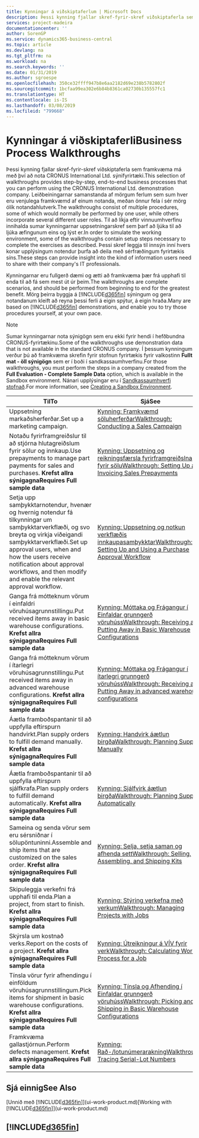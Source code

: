 ```yaml
---
title: Kynningar á viðskiptaferlum | Microsoft Docs
description: Þessi kynning fjallar skref-fyrir-skref viðskiptaferla sem framkvæma má með því að nota CRONUS International Ltd. sýnifyrirtæki. Leiðbeiningarnar samanstanda af mörgum ferlum sem sum hver eru venjulega framkvæmd af einum notanda, meðan önnur fela í sér mörg ólík notandahlutverk. Til að líkja eftir vinnuumhverfinu innihalda sumar kynningarnar uppsetningarskref sem þarf að ljúka til að ljúka æfingunum eins og lýst er. Þessi skref leggja til innsýn inní hvers konar upplýsingum notendur þurfa að deila með sérfræðingum fyrirtækis síns.
services: project-madeira
documentationcenter: ''
author: SorenGP
ms.service: dynamics365-business-central
ms.topic: article
ms.devlang: na
ms.tgt_pltfrm: na
ms.workload: na
ms.search.keywords: ''
ms.date: 01/31/2019
ms.author: sgroespe
ms.openlocfilehash: 350ce32ffff947b8e6aa2182d69e238b5782802f
ms.sourcegitcommit: 1bcfaa99ea302e6b84b8361ca02730b135557fc1
ms.translationtype: HT
ms.contentlocale: is-IS
ms.lasthandoff: 03/08/2019
ms.locfileid: "799668"
---
```

# <a name="business-process-walkthroughs"></a><span data-ttu-id="2aae9-106">Kynningar á viðskiptaferli</span><span class="sxs-lookup"><span data-stu-id="2aae9-106">Business Process Walkthroughs</span></span>
<span data-ttu-id="2aae9-107">Þessi kynning fjallar skref-fyrir-skref viðskiptaferla sem framkvæma má með því að nota CRONUS International Ltd. sýnifyrirtæki.</span><span class="sxs-lookup"><span data-stu-id="2aae9-107">This selection of walkthroughs provides step-by-step, end-to-end business processes that you can perform using the CRONUS International Ltd. demonstration company.</span></span> <span data-ttu-id="2aae9-108">Leiðbeiningarnar samanstanda af mörgum ferlum sem sum hver eru venjulega framkvæmd af einum notanda, meðan önnur fela í sér mörg ólík notandahlutverk.</span><span class="sxs-lookup"><span data-stu-id="2aae9-108">The walkthroughs consist of multiple procedures, some of which would normally be performed by one user, while others incorporate several different user roles.</span></span> <span data-ttu-id="2aae9-109">Til að líkja eftir vinnuumhverfinu innihalda sumar kynningarnar uppsetningarskref sem þarf að ljúka til að ljúka æfingunum eins og lýst er.</span><span class="sxs-lookup"><span data-stu-id="2aae9-109">In order to simulate the working environment, some of the walkthroughs contain setup steps necessary to complete the exercises as described.</span></span> <span data-ttu-id="2aae9-110">Þessi skref leggja til innsýn inní hvers konar upplýsingum notendur þurfa að deila með sérfræðingum fyrirtækis síns.</span><span class="sxs-lookup"><span data-stu-id="2aae9-110">These steps can provide insight into the kind of information users need to share with their company's IT professionals.</span></span>  

 <span data-ttu-id="2aae9-111">Kynningarnar eru fullgerð dæmi og ætti að framkvæma þær frá upphafi til enda til að fá sem mest út úr þeim.</span><span class="sxs-lookup"><span data-stu-id="2aae9-111">The walkthroughs are complete scenarios, and should be performed from beginning to end for the greatest benefit.</span></span> <span data-ttu-id="2aae9-112">Mörg þeirra byggja á [!INCLUDE[d365fin](includes/d365fin_md.md)] sýningum og gera notandanum kleift að reyna þessi ferli á eigin spýtur, á eigin hraða.</span><span class="sxs-lookup"><span data-stu-id="2aae9-112">Many are based on [!INCLUDE[d365fin](includes/d365fin_md.md)] demonstrations, and enable you to try those procedures yourself, at your own pace.</span></span>  

> [!NOTE]
> <span data-ttu-id="2aae9-113">Sumar kynningarnar nota sýnigögn sem eru ekki fyrir hendi í hefðbundna CRONUS-fyrirtækinu.</span><span class="sxs-lookup"><span data-stu-id="2aae9-113">Some of the walkthroughs use demonstration data that is not available in the standard CRONUS company.</span></span> <span data-ttu-id="2aae9-114">Í þessum kynningum verður þú að framkvæma skrefin fyrir stofnun fyrirtækis fyrir valkostinn **Fullt mat - öll sýnigögn** sem er í boði í sandkassaumhverfinu.</span><span class="sxs-lookup"><span data-stu-id="2aae9-114">For those walkthroughs, you must perform the steps in a company created from the **Full Evaluation - Complete Sample Data** option, which is available in the Sandbox environment.</span></span> <span data-ttu-id="2aae9-115">Nánari upplýsingar eru í [Sandkassaumhverfi stofnað](across-how-create-sandbox-environment.md).</span><span class="sxs-lookup"><span data-stu-id="2aae9-115">For more information, see [Creating a Sandbox Environment](across-how-create-sandbox-environment.md).</span></span>

|<span data-ttu-id="2aae9-116">Til</span><span class="sxs-lookup"><span data-stu-id="2aae9-116">To</span></span>|<span data-ttu-id="2aae9-117">Sjá</span><span class="sxs-lookup"><span data-stu-id="2aae9-117">See</span></span>|  
|--------|---------|  
|<span data-ttu-id="2aae9-118">Uppsetning markaðsherferðar.</span><span class="sxs-lookup"><span data-stu-id="2aae9-118">Set up a marketing campaign.</span></span>|[<span data-ttu-id="2aae9-119">Kynning: Framkvæmd söluherferðar</span><span class="sxs-lookup"><span data-stu-id="2aae9-119">Walkthrough: Conducting a Sales Campaign</span></span>](walkthrough-conducting-a-sales-campaign.md)|  
|<span data-ttu-id="2aae9-120">Notaðu fyrirframgreiðslur til að stjórna hlutagreiðslum fyrir sölur og innkaup.</span><span class="sxs-lookup"><span data-stu-id="2aae9-120">Use prepayments to manage part payments for sales and purchases.</span></span> <span data-ttu-id="2aae9-121">**Krefst allra sýnigagna**</span><span class="sxs-lookup"><span data-stu-id="2aae9-121">**Requires Full sample data**</span></span> |[<span data-ttu-id="2aae9-122">Kynning: Uppsetning og reikningsfærsla fyrirframgreiðslna fyrir sölu</span><span class="sxs-lookup"><span data-stu-id="2aae9-122">Walkthrough: Setting Up and Invoicing Sales Prepayments</span></span>](walkthrough-setting-up-and-invoicing-sales-prepayments.md)|  
|<span data-ttu-id="2aae9-123">Setja upp samþykktarnotendur, hvenær og hvernig notendur fá tilkynningar um samþykktarverkflæði, og svo breyta og virkja viðeigandi samþykktarverkflæði.</span><span class="sxs-lookup"><span data-stu-id="2aae9-123">Set up approval users, when and how the users receive notification about approval workflows, and then modify and enable the relevant approval workflow.</span></span>|[<span data-ttu-id="2aae9-124">Kynning: Uppsetning og notkun verkflæðis innkaupasamþykktar</span><span class="sxs-lookup"><span data-stu-id="2aae9-124">Walkthrough: Setting Up and Using a Purchase Approval Workflow</span></span>](walkthrough-setting-up-and-using-a-purchase-approval-workflow.md)|  
|<span data-ttu-id="2aae9-125">Ganga frá mótteknum vörum í einfaldri vöruhúsagrunnstillingu.</span><span class="sxs-lookup"><span data-stu-id="2aae9-125">Put received items away in basic warehouse configurations.</span></span> <span data-ttu-id="2aae9-126">**Krefst allra sýnigagna**</span><span class="sxs-lookup"><span data-stu-id="2aae9-126">**Requires Full sample data**</span></span>|[<span data-ttu-id="2aae9-127">Kynning: Móttaka og Frágangur í Einfaldar grunngerð vöruhúss</span><span class="sxs-lookup"><span data-stu-id="2aae9-127">Walkthrough: Receiving and Putting Away in Basic Warehouse Configurations</span></span>](walkthrough-receiving-and-putting-away-in-basic-warehousing.md)|  
|<span data-ttu-id="2aae9-128">Ganga frá mótteknum vörum í ítarlegri vöruhúsagrunnstillingu.</span><span class="sxs-lookup"><span data-stu-id="2aae9-128">Put received items away in advanced warehouse configurations.</span></span> <span data-ttu-id="2aae9-129">**Krefst allra sýnigagna**</span><span class="sxs-lookup"><span data-stu-id="2aae9-129">**Requires Full sample data**</span></span>|[<span data-ttu-id="2aae9-130">Kynning: Móttaka og Frágangur í ítarlegri grunngerð vöruhúss</span><span class="sxs-lookup"><span data-stu-id="2aae9-130">Walkthrough: Receiving and Putting Away in advanced warehouse configurations</span></span>](walkthrough-receiving-and-putting-away-in-advanced-warehousing.md)|  
|<span data-ttu-id="2aae9-131">Áætla framboðspantanir til að uppfylla eftirspurn handvirkt.</span><span class="sxs-lookup"><span data-stu-id="2aae9-131">Plan supply orders to fulfill demand manually.</span></span> <span data-ttu-id="2aae9-132">**Krefst allra sýnigagna**</span><span class="sxs-lookup"><span data-stu-id="2aae9-132">**Requires Full sample data**</span></span>|[<span data-ttu-id="2aae9-133">Kynning: Handvirk áætlun birgða</span><span class="sxs-lookup"><span data-stu-id="2aae9-133">Walkthrough: Planning Supplies Manually</span></span>](walkthrough-planning-supplies-manually.md)|  
|<span data-ttu-id="2aae9-134">Áætla framboðspantanir til að uppfylla eftirspurn sjálfkrafa.</span><span class="sxs-lookup"><span data-stu-id="2aae9-134">Plan supply orders to fulfill demand automatically.</span></span> <span data-ttu-id="2aae9-135">**Krefst allra sýnigagna**</span><span class="sxs-lookup"><span data-stu-id="2aae9-135">**Requires Full sample data**</span></span>|[<span data-ttu-id="2aae9-136">Kynning: Sjálfvirk áætlun birgða</span><span class="sxs-lookup"><span data-stu-id="2aae9-136">Walkthrough: Planning Supplies Automatically</span></span>](walkthrough-planning-supplies-automatically.md)|  
|<span data-ttu-id="2aae9-137">Sameina og senda vörur sem eru sérsniðnar í sölupöntuninni.</span><span class="sxs-lookup"><span data-stu-id="2aae9-137">Assemble and ship items that are customized on the sales order.</span></span> <span data-ttu-id="2aae9-138">**Krefst allra sýnigagna**</span><span class="sxs-lookup"><span data-stu-id="2aae9-138">**Requires Full sample data**</span></span>|[<span data-ttu-id="2aae9-139">Kynning: Selja, setja saman og afhenda sett</span><span class="sxs-lookup"><span data-stu-id="2aae9-139">Walkthrough: Selling, Assembling, and Shipping Kits</span></span>](walkthrough-selling-assembling-and-shipping-kits.md)|  
|<span data-ttu-id="2aae9-140">Skipuleggja verkefni frá upphafi til enda.</span><span class="sxs-lookup"><span data-stu-id="2aae9-140">Plan a project, from start to finish.</span></span> <span data-ttu-id="2aae9-141">**Krefst allra sýnigagna**</span><span class="sxs-lookup"><span data-stu-id="2aae9-141">**Requires Full sample data**</span></span>|[<span data-ttu-id="2aae9-142">Kynning: Stýring verkefna með verkum</span><span class="sxs-lookup"><span data-stu-id="2aae9-142">Walkthrough: Managing Projects with Jobs</span></span>](walkthrough-managing-projects-with-jobs.md)|  
|<span data-ttu-id="2aae9-143">Skýrsla um kostnað verks.</span><span class="sxs-lookup"><span data-stu-id="2aae9-143">Report on the costs of a project.</span></span> <span data-ttu-id="2aae9-144">**Krefst allra sýnigagna**</span><span class="sxs-lookup"><span data-stu-id="2aae9-144">**Requires Full sample data**</span></span>|[<span data-ttu-id="2aae9-145">Kynning: Útreikningur á VÍV fyrir verk</span><span class="sxs-lookup"><span data-stu-id="2aae9-145">Walkthrough: Calculating Work in Process for a Job</span></span>](walkthrough-calculating-work-in-process-for-a-job.md)|  
|<span data-ttu-id="2aae9-146">Tínsla vörur fyrir afhendingu í einföldum vöruhúsagrunnstillingum.</span><span class="sxs-lookup"><span data-stu-id="2aae9-146">Pick items for shipment in basic warehouse configurations.</span></span> <span data-ttu-id="2aae9-147">**Krefst allra sýnigagna**</span><span class="sxs-lookup"><span data-stu-id="2aae9-147">**Requires Full sample data**</span></span>|[<span data-ttu-id="2aae9-148">Kynning: Tínsla og Afhending í Einfaldar grunngerð vöruhúss</span><span class="sxs-lookup"><span data-stu-id="2aae9-148">Walkthrough: Picking and Shipping in Basic Warehouse Configurations</span></span>](walkthrough-picking-and-shipping-in-basic-warehousing.md)|  
|<span data-ttu-id="2aae9-149">Framkvæma gallastjórnun.</span><span class="sxs-lookup"><span data-stu-id="2aae9-149">Perform defects management.</span></span> <span data-ttu-id="2aae9-150">**Krefst allra sýnigagna**</span><span class="sxs-lookup"><span data-stu-id="2aae9-150">**Requires Full sample data**</span></span>|[<span data-ttu-id="2aae9-151">Kynning: Rað-/lotunúmerarakning</span><span class="sxs-lookup"><span data-stu-id="2aae9-151">Walkthrough: Tracing Serial-Lot Numbers</span></span>](walkthrough-tracing-serial-lot-numbers.md)|  

## <a name="see-also"></a><span data-ttu-id="2aae9-152">Sjá einnig</span><span class="sxs-lookup"><span data-stu-id="2aae9-152">See Also</span></span>
<span data-ttu-id="2aae9-153">[Unnið með [!INCLUDE[d365fin](includes/d365fin_md.md)]](ui-work-product.md)</span><span class="sxs-lookup"><span data-stu-id="2aae9-153">[Working with [!INCLUDE[d365fin](includes/d365fin_md.md)]](ui-work-product.md)</span></span>  

## [!INCLUDE[d365fin](includes/free_trial_md.md)]  
